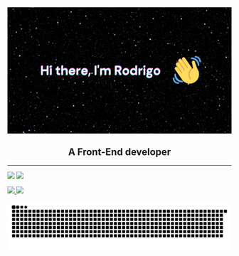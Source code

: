 <img src="https://github.com/rodrigomsrocha/rodrigomsrocha/blob/master/banner.jpg" align="center">

<h2 align="center">A Front-End developer</h2>

<hr />

[<img src="https://img.shields.io/badge/twitter-%231DA1F2.svg?&style=for-the-badge&logo=twitter&logoColor=white" />](https://twitter.com/Rodrigo54556666)
[<img src="https://img.shields.io/badge/instagram-%23E4405F.svg?&style=for-the-badge&logo=instagram&logoColor=white" />](https://www.instagram.com/c0c0d3p3r4/)


<div>
  <a href="https://github/rodrigomsrocha"/>
  <img height="180em" src="https://github-readme-stats.vercel.app/api?username=rodrigomsrocha&show_icons=true&theme=dracula&title_color='#84e'"/>
  <img height="180em" src="https://github-readme-stats.vercel.app/api/top-langs/?username=rodrigomsrocha&layout=compact&langs_count=16&theme=dracula&title_color='#84e'"/>
</div>

![Snake animation](https://github.com/rodrigomsrocha/rodrigomsrocha/blob/output/github-contribution-grid-snake.svg)
